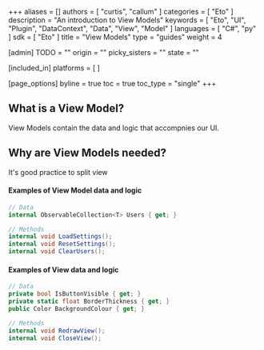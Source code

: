 +++
aliases = []
authors = [ "curtis", "callum" ]
categories = [ "Eto" ]
description = "An introduction to View Models"
keywords = [ "Eto", "UI", "Plugin", "DataContext", "Data", "View", "Model" ]
languages = [ "C#", "py" ]
sdk = [ "Eto" ]
title = "View Models"
type = "guides"
weight = 4

[admin]
TODO = ""
origin = ""
picky_sisters = ""
state = ""

[included_in]
platforms = [ ]

[page_options]
byline = true
toc = true
toc_type = "single"
+++

## What is a View Model?
View Models contain the data and logic that accompnies our UI. 

## Why are View Models needed?
It's good practice to split view 

#### Examples of View Model data and logic
``` cs
// Data
internal ObservableCollection<T> Users { get; }

// Methods
internal void LoadSettings();
internal void ResetSettings();
internal void ClearUsers();
```

#### Examples of View data and logic
``` cs
// Data
private bool IsButtonVisible { get; }
private static float BorderThickness { get; }
public Color BackgroundColour { get; }

// Methods
internal void RedrawView();
internal void CloseView();
```